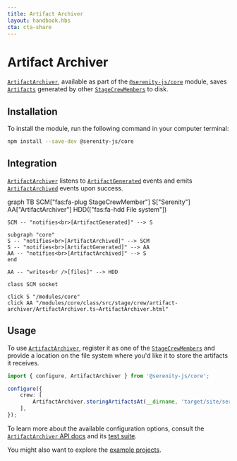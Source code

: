 ```yaml
---
title: Artifact Archiver
layout: handbook.hbs
cta: cta-share
---
```

# Artifact Archiver

[`ArtifactArchiver`](/modules/core/class/src/stage/crew/artifact-archiver/ArtifactArchiver.ts~ArtifactArchiver.html), available as part of the [`@serenity-js/core`](/modules/core) module, saves [`Artifacts`](/modules/core/class/src/model/Artifact.ts~Artifact.html) generated by other [`StageCrewMembers`](/modules/core/class/src/stage/StageCrewMember.ts~StageCrewMember.html) to disk.

## Installation

To install the module, run the following command in your computer terminal:

```bash
npm install --save-dev @serenity-js/core
```

## Integration

[`ArtifactArchiver`](/modules/core/class/src/stage/crew/artifact-archiver/ArtifactArchiver.ts~ArtifactArchiver.html) listens to [`ArtifactGenerated`](/modules/core/class/src/events/ArtifactGenerated.ts~ArtifactGenerated.html) events
and emits [`ArtifactArchived`](/modules/core/class/src/events/ArtifactArchived.ts~ArtifactArchived.html) events upon success.

<div class="mermaid">
graph TB
    SCM["fas:fa-plug StageCrewMember"]
    S["Serenity"]
    AA["ArtifactArchiver"]
    HDD(["fas:fa-hdd File system"])

    SCM -- "notifies<br>[ArtifactGenerated]" --> S

    subgraph "core" 
    S -- "notifies<br>[ArtifactArchived]" --> SCM
    S -- "notifies<br>[ArtifactGenerated]" --> AA
    AA -- "notifies<br>[ArtifactArchived]" --> S
    end

    AA -- "writes<br />[files]" --> HDD
    
    class SCM socket

    click S "/modules/core"
    click AA "/modules/core/class/src/stage/crew/artifact-archiver/ArtifactArchiver.ts~ArtifactArchiver.html"
</div>

## Usage

To use [`ArtifactArchiver`](/modules/core/class/src/stage/crew/artifact-archiver/ArtifactArchiver.ts~ArtifactArchiver.html), register it as one of the [`StageCrewMembers`](/modules/core/class/src/stage/StageCrewMember.ts~StageCrewMember.html) and provide a location on the file system where you'd like it to store the artifacts it receives.

```typescript
import { configure, ArtifactArchiver } from '@serenity-js/core';

configure({
    crew: [
        ArtifactArchiver.storingArtifactsAt(__dirname, 'target/site/serenity'),
    ],
});
```

To learn more about the available configuration options, consult the [`ArtifactArchiver` API docs](/modules/core/class/src/stage/crew/artifact-archiver/ArtifactArchiver.ts~ArtifactArchiver.html) and its [test suite](/modules/core/test-file/spec/stage/crew/artifact-archiver/ArtifactArchiver.spec.ts.html).

You might also want to explore the [example projects](https://github.com/serenity-js/serenity-js/tree/master/examples).
